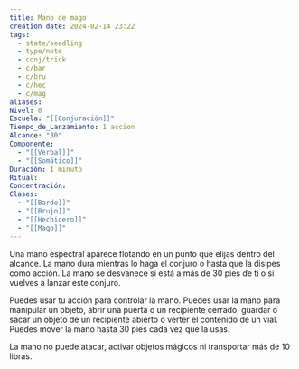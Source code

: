 ```yaml
---
title: Mano de mago
creation date: 2024-02-14 23:22
tags:
  - state/seedling
  - type/note
  - conj/trick
  - c/bar
  - c/bru
  - c/hec
  - c/mag
aliases: 
Nivel: 0
Escuela: "[[Conjuración]]"
Tiempo_de_Lanzamiento: 1 accion
Alcance: "30"
Componente:
  - "[[Verbal]]"
  - "[[Somático]]"
Duración: 1 minuto
Ritual: 
Concentración: 
Clases:
  - "[[Bardo]]"
  - "[[Brujo]]"
  - "[[Hechicero]]"
  - "[[Mago]]"
---
```

Una mano espectral aparece flotando en un punto que elijas dentro del alcance. La mano dura mientras lo haga el conjuro o hasta que la disipes como acción. La mano se desvanece si está a más de 30 pies de ti o si vuelves a lanzar este conjuro.

Puedes usar tu acción para controlar la mano. Puedes usar la mano para manipular un objeto, abrir una puerta o un recipiente cerrado, guardar o sacar un objeto de un recipiente abierto o verter el contenido de un vial. Puedes mover la mano hasta 30 pies cada vez que la usas.

La mano no puede atacar, activar objetos mágicos ni transportar más de 10 libras.
